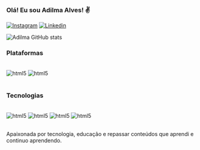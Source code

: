 ### Olá! Eu sou Adilma Alves! ✌️


[![Instagram](https://img.shields.io/badge/Instagram-E4405F?style=for-the-badge&logo=instagram&logoColor=white)](https://instagram.com/adilmaalves)
[![Linkedin](https://img.shields.io/badge/LinkedIn-0077B5?style=for-the-badge&logo=linkedin&logoColor=white)](https://www.linkedin.com/in/adilma-alves-65991595/)


![Adilma GitHub stats](https://github-readme-stats.vercel.app/api?username=AdilmaOliveira&show_icons=true&theme=radical)


### Plataformas 

<div style="display: inline_block"><br/>
    <img align="center" alt="html5" src="https://img.shields.io/badge/Raspberry%20Pi-A22846?style=for-the-badge&logo=Raspberry%20Pi&logoColor=white">
    <img align="center" alt="html5" src="https://img.shields.io/badge/Arduino_IDE-00979D?style=for-the-badge&logo=arduino&logoColor=white">
 </div><br/>   


### Tecnologias

<div style="display: inline_block"><br/>
    <img align="center" alt="html5" src="https://img.shields.io/badge/C-00599C?style=for-the-badge&logo=c&logoColor=white">
    <img align="center" alt="html5" src="https://img.shields.io/badge/C%2B%2B-00599C?style=for-the-badge&logo=c%2B%2B&logoColor=white">
    <img align="center" alt="html5" src="https://img.shields.io/badge/Python-14354C?style=for-the-badge&logo=python&logoColor=white">
    <img align="center" alt="html5" src="https://img.shields.io/badge/Java-ED8B00?style=for-the-badge&logo=java&logoColor=white">
 </div><br/>    

 Apaixonada por tecnologia, educação e repassar conteúdos que aprendi e continuo aprendendo.
